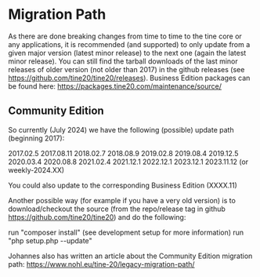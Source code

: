 # Migration Path
As there are done breaking changes from time to time to the tine core or any applications, it is recommended (and supported) to only update from a given major version (latest minor release) to the next one (again the latest minor release). You can still find the tarball downloads of the last minor releases of older version (not older than 2017) in the github releases (see https://github.com/tine20/tine20/releases). Business Edition packages can be found here: https://packages.tine20.com/maintenance/source/

## Community Edition

So currently (July 2024) we have the following (possible) update path (beginning 2017):

2017.02.5 2017.08.11 2018.02.7 2018.08.9 2019.02.8 2019.08.4 2019.12.5 2020.03.4 2020.08.8 2021.02.4
2021.12.1 2022.12.1 2023.12.1 2023.11.12 (or weekly-2024.XX)

You could also update to the corresponding Business Edition (XXXX.11)

Another possible way (for example if you have a very old version) is to download/checkout the source 
(from the repo/release tag in github https://github.com/tine20/tine20) and do the following:

run "composer install" (see development setup for more information)
run "php setup.php --update"

Johannes also has written an article about the Community Edition migration path:
https://www.nohl.eu/tine-20/legacy-migration-path/

